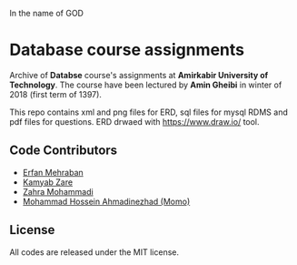 In the name of GOD

# Database course assignments

Archive of **Databse** course's assignments at **Amirkabir University of Technology**. The course have been lectured by **Amin Gheibi** in winter of 2018 (first term of 1397).

This repo contains xml and png files for ERD, sql files for mysql RDMS and pdf files for questions.
ERD drwaed with https://www.draw.io/ tool.

## Code Contributors

* [Erfan Mehraban](http://erfanmehraban.ir)
* [Kamyab Zare](https://github.com/kamyab98)
* [Zahra Mohammadi](https://github.com/zahramohammadi97)
* [Mohammad Hossein Ahmadinezhad (Momo)](https://github.com/mohamadahj)

## License

All codes are released under the MIT license.

